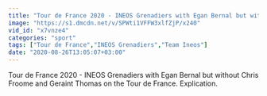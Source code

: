 ```yaml
---
title: "Tour de France 2020 - INEOS Grenadiers with Egan Bernal but without Chris Froome and Geraint Thomas on the Tour de France"
image: "https://s1.dmcdn.net/v/SPWti1VFFW3xlfZjP/x240"
vid_id: "x7vnze4"
categories: "sport"
tags: ["Tour de France","INEOS Grenadiers","Team Ineos"]
date: "2020-08-26T13:05:07+03:00"
---
```

Tour de France 2020 - INEOS Grenadiers with Egan Bernal but without Chris Froome and Geraint Thomas on the Tour de France. Explication.  <br>
